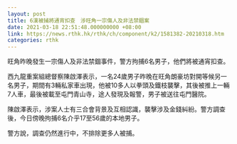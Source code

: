 ```yaml
---
layout: post
title: 6漢被捕將通宵扣查　涉旺角一宗傷人及非法禁錮案
date: 2021-03-18 22:51:48.000000000 +08:00
link: https://news.rthk.hk/rthk/ch/component/k2/1581382-20210318.htm
categories: rthk
---
```


旺角昨晚發生一宗傷人及非法禁錮事件，警方拘捕6名男子，他們將被通宵扣查。

西九龍重案組總督察陳啟澤表示，一名24歲男子昨晚在旺角朗豪坊對開等候另一名男子，期間有3輛私家車出現，他被10多人以拳頭及鐵枝襲擊，其後被推上一輛7人車，最後被載至屯門青山寺，途人發現及報警，男子被送往屯門醫院。

陳啟澤表示，涉案人士有三合會背景及互相認識，襲擊涉及金錢糾紛。警方調查後，今日傍晚拘捕6名介乎17至56歲的本地男子。

警方說，調查仍然進行中，不排除更多人被捕。
